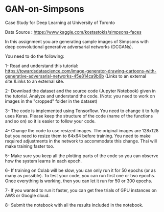 # GAN-on-Simpsons
Case Study for Deep Learning at University of Toronto 

Data Source : https://www.kaggle.com/kostastokis/simpsons-faces

In this assignment you are generating sample images of Simpsons with deep convolutional generative adversarial networks (DCGANs).

You need to do the following:

1- Read and understand this tutorial: https://towardsdatascience.com/image-generator-drawing-cartoons-with-generative-adversarial-networks-45e814ca9b6b (Links to an external site.)Links to an external site.

2- Download the dataset and the source code (Jupyter Notebook) given in the tutorial. Analyze and understand the code. (Note: you need to work on images in the "cropped" folder in the dataset)

3- The code is implemented using Tensorflow. You need to change it to fully uses Keras. Please keep the structure of the code (name of the functions and so on) so it is easier to follow your code.

4- Change the code to use resized images. The original images are 128x128 but you need to resize them to 64x64 before training. You need to make required adjustments in the network to accommodate this change. Thsi will make training faster too.

5- Make sure you keep all the plotting parts of the code so you can observe how the system learns in each epoch.

6- If training on Colab will be slow, you can only run it for 50 epochs (or as many as possible). To test your code, you can run first one or two epochs. Once everything is working, then you can let it run for 50 or 300 epochs.

7- If you wanted to run it faster, you can get free trials of GPU instances on AWS or Google cloud.

8- Submit the notebook with all the results included in the notebook.
